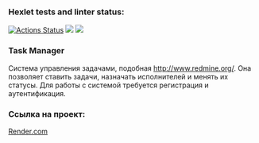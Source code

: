 ### Hexlet tests and linter status:
[![Actions Status](https://github.com/Maevgal/java-project-99/actions/workflows/hexlet-check.yml/badge.svg)](https://github.com/Maevgal/java-project-99/actions)
<a href="https://codeclimate.com/github/Maevgal/java-project-99/maintainability"><img src="https://api.codeclimate.com/v1/badges/bcf3c27a82bf145ca573/maintainability" /></a>
<a href="https://codeclimate.com/github/Maevgal/java-project-99/test_coverage"><img src="https://api.codeclimate.com/v1/badges/bcf3c27a82bf145ca573/test_coverage" /></a>

### Task Manager
Cистема управления задачами, подобная http://www.redmine.org/. Она позволяет ставить задачи, назначать исполнителей и менять их статусы. Для работы с системой требуется регистрация и аутентификация.

### Ссылка на проект:
[Render.com](https://taskmanager-ly06.onrender.com/index.html)

